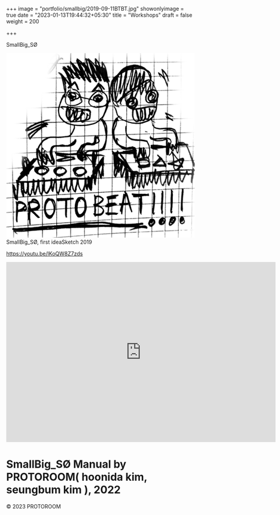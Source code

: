 +++
image = "portfolio/smallbig/2019-09-11BTBT.jpg"
showonlyimage = true
date = "2023-01-13T19:44:32+05:30"
title = "Workshops"
draft = false
weight = 200

+++

SmallBig_SØ 

<!--more-->

![first ideaSketch](2019-09-11BTBT.jpg)SmallBig_SØ, first ideaSketch 2019

https://youtu.be/lKoQW8Z7zds



<iframe width="720" height="480" src="https://www.youtube.com/embed/lKoQW8Z7zds" title="YouTube video player" frameborder="0" allow="accelerometer; autoplay; clipboard-write; encrypted-media; gyroscope; picture-in-picture; web-share" allowfullscreen></iframe>

# SmallBig_SØ Manual by PROTOROOM( hoonida kim, seungbum kim ), 2022









© 2023 PROTOROOM
